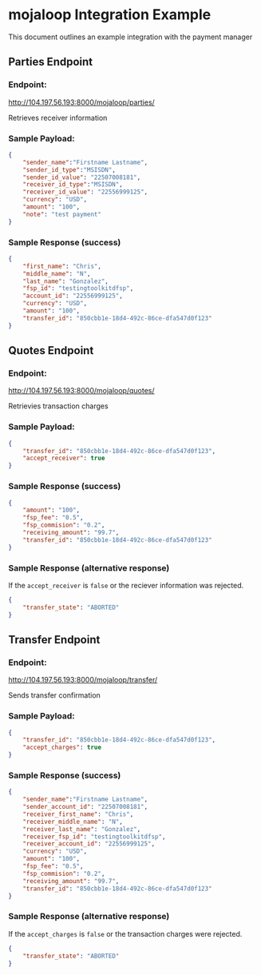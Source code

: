 ﻿# mojaloop Integration Example

This document outlines an example integration with the payment manager

## Parties Endpoint

### Endpoint:
http://104.197.56.193:8000/mojaloop/parties/

Retrieves receiver information

### Sample Payload:
```json
{
    "sender_name":"Firstname Lastname",
    "sender_id_type":"MSISDN",
    "sender_id_value": "22507008181",
    "receiver_id_type":"MSISDN",
    "receiver_id_value": "22556999125",
    "currency": "USD",
    "amount": "100",
    "note": "test payment"
}
```

### Sample Response (success)
```json
{
    "first_name": "Chris",
    "middle_name": "N",
    "last_name": "Gonzalez",
    "fsp_id": "testingtoolkitdfsp",
    "account_id": "22556999125",
    "currency": "USD",
    "amount": "100",
    "transfer_id": "850cbb1e-18d4-492c-86ce-dfa547d0f123"
}
```

## Quotes Endpoint

### Endpoint:
http://104.197.56.193:8000/mojaloop/quotes/

Retrievies transaction charges

### Sample Payload:
```json
{
    "transfer_id": "850cbb1e-18d4-492c-86ce-dfa547d0f123",
    "accept_receiver": true
}
```

### Sample Response (success)
```json
{
    "amount": "100",
    "fsp_fee": "0.5",
    "fsp_commision": "0.2",
    "receiving_amount": "99.7",
    "transfer_id": "850cbb1e-18d4-492c-86ce-dfa547d0f123"
}
```

### Sample Response (alternative response)
If the ```accept_receiver``` is ```false``` or the reciever information was rejected.
```json
{
    "transfer_state": "ABORTED"
}
```

## Transfer Endpoint

### Endpoint:
http://104.197.56.193:8000/mojaloop/transfer/

Sends transfer confirmation

### Sample Payload:
```json
{
    "transfer_id": "850cbb1e-18d4-492c-86ce-dfa547d0f123",
    "accept_charges": true
}
```

### Sample Response (success)
```json
{
    "sender_name":"Firstname Lastname",
    "sender_account_id": "22507008181",
    "receiver_first_name": "Chris",
    "receiver_middle_name": "N",
    "receiver_last_name": "Gonzalez",
    "receiver_fsp_id": "testingtoolkitdfsp",
    "receiver_account_id": "22556999125",
    "currency": "USD",
    "amount": "100",
    "fsp_fee": "0.5",
    "fsp_commision": "0.2",
    "receiving_amount": "99.7",
    "transfer_id": "850cbb1e-18d4-492c-86ce-dfa547d0f123"
}
```

### Sample Response (alternative response)
If the ```accept_charges``` is ```false``` or the transaction charges were rejected.
```json
{
    "transfer_state": "ABORTED"
}
```
